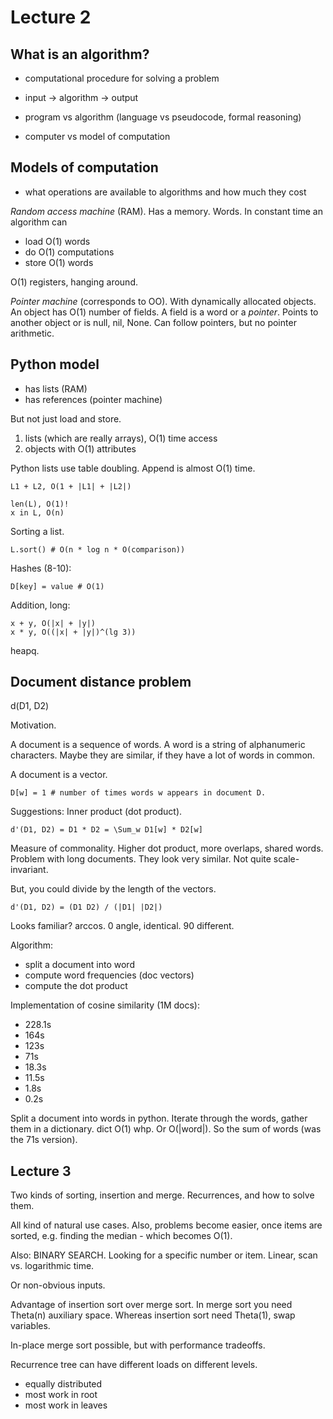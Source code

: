 Lecture 2
=========

What is an algorithm?
---------------------

* computational procedure for solving a problem
* input -> algorithm -> output

* program vs algorithm (language vs pseudocode, formal reasoning)
* computer vs model of computation

Models of computation
---------------------

* what operations are available to algorithms and how much they cost

*Random access machine* (RAM). Has a memory. Words. In constant time an algorithm
can

* load O(1) words
* do O(1) computations
* store O(1) words

O(1) registers, hanging around. 

*Pointer machine* (corresponds to OO). With dynamically allocated objects. An
object has O(1) number of fields. A field is a word or a *pointer*. Points to
another object or is null, nil, None. Can follow pointers, but no pointer arithmetic.

Python model
------------

* has lists (RAM)
* has references (pointer machine)

But not just load and store.

1. lists (which are really arrays), O(1) time access
2. objects with O(1) attributes

Python lists use table doubling. Append is almost O(1) time.

	L1 + L2, O(1 + |L1| + |L2|)

	len(L), O(1)!
	x in L, O(n)


Sorting a list.

	L.sort() # O(n * log n * O(comparison))

Hashes (8-10):

	D[key] = value # O(1)

Addition, long:

	x + y, O(|x| + |y|)
	x * y, O((|x| + |y|)^(lg 3))

heapq.


Document distance problem
-------------------------

d(D1, D2)

Motivation. 

A document is a sequence of words. A word is a string of alphanumeric
characters. Maybe they are similar, if they have a lot of words in common.

A document is a vector.

	D[w] = 1 # number of times words w appears in document D.

Suggestions: Inner product (dot product).

	d'(D1, D2) = D1 * D2 = \Sum_w D1[w] * D2[w]

Measure of commonality. Higher dot product, more overlaps, shared words.
Problem with long documents. They look very similar. Not quite scale-invariant.

But, you could divide by the length of the vectors. 

	d'(D1, D2) = (D1 D2) / (|D1| |D2|)

Looks familiar? arccos. 0 angle, identical. 90 different.

Algorithm:

* split a document into word
* compute word frequencies (doc vectors)
* compute the dot product

Implementation of cosine similarity (1M docs):

* 228.1s
* 164s
* 123s
* 71s
* 18.3s
* 11.5s
* 1.8s
* 0.2s

Split a document into words in python. Iterate through the words, gather them
in a dictionary. dict O(1) whp. Or O(|word|). So the sum of words (was the 71s version).


Lecture 3
---------

Two kinds of sorting, insertion and merge. Recurrences, and how to solve them.

All kind of natural use cases. Also, problems become easier, once items are
sorted, e.g. finding the median - which becomes O(1).

Also: BINARY SEARCH. Looking for a specific number or item. Linear, scan vs.
logarithmic time.

Or non-obvious inputs. 

Advantage of insertion sort over merge sort. In merge sort you need Theta(n)
auxiliary space. Whereas insertion sort need Theta(1), swap variables.

In-place merge sort possible, but with performance tradeoffs.

Recurrence tree can have different loads on different levels.

* equally distributed
* most work in root
* most work in leaves

